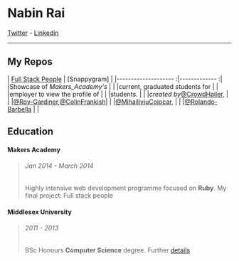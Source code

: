 Nabin Rai
===

[Twitter] - [Linkedin]
***

My Repos 
---
| 	[Full Stack People]	 |	 [Snappygram]	 |
|--------------------		:|-------------		:|
|Showcase of _Makers_Academy's_  |			 |
|current, graduated students for |			 |
|employer to view the profile of |			 |
|students.			 |			 |
|_created by_[@CrowdHailer], 	 | 			 |
|[@Roy-Gardiner],[@ColinFrankish]|			 |
|[@MihailiviuCojocar],		 |			 |
|[@Rolando-Barbella]		 |			 |


Education
---

#### Makers Academy
>###### Jan 2014 - March 2014
>Highly intensive web development programme focused on **Ruby**. 
>My final project: Full stack people

#### Middlesex University
>###### 2011 - 2013
>BSc Honours **Computer Science** degree. Further [details]




[Twitter]: https://twitter.com/nabinrai369
[Linkedin]: http://www.linkedin.com/profile/view?id=235773751&trk=nav_responsive_tab_profile
[details]: http://www.mdx.ac.uk/courses/undergraduate/computing_it/computer_science_bsc.aspx
[Full Stack People]: 
[Snappygram]: 
[@CrowdHailer]: https://github.com/CrowdHailer
[@Roy-Gardiner]: https://github.com/Roy-Gardiner
[@ColinFrankish]: https://github.com/ColinFrankish
[@MihaiLiviuCojocar]: https://github.com/MihaiLiviuCojocar
[@Rolando-Barbella]: https://github.com/Rolando-Barbella
